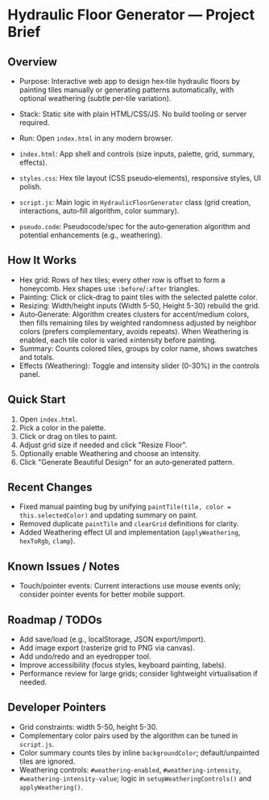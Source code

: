 # Hydraulic Floor Generator — Project Brief

## Overview
- Purpose: Interactive web app to design hex‑tile hydraulic floors by painting tiles manually or generating patterns automatically, with optional weathering (subtle per‑tile variation).
- Stack: Static site with plain HTML/CSS/JS. No build tooling or server required.
- Run: Open `index.html` in any modern browser.

- `index.html`: App shell and controls (size inputs, palette, grid, summary, effects).
- `styles.css`: Hex tile layout (CSS pseudo‑elements), responsive styles, UI polish.
- `script.js`: Main logic in `HydraulicFloorGenerator` class (grid creation, interactions, auto‑fill algorithm, color summary).
- `pseudo.code`: Pseudocode/spec for the auto‑generation algorithm and potential enhancements (e.g., weathering).

## How It Works
- Hex grid: Rows of hex tiles; every other row is offset to form a honeycomb. Hex shapes use `:before`/`:after` triangles.
- Painting: Click or click‑drag to paint tiles with the selected palette color.
- Resizing: Width/height inputs (Width 5-50, Height 5-30) rebuild the grid.
- Auto‑Generate: Algorithm creates clusters for accent/medium colors, then fills remaining tiles by weighted randomness adjusted by neighbor colors (prefers complementary, avoids repeats). When Weathering is enabled, each tile color is varied ±intensity before painting.
- Summary: Counts colored tiles, groups by color name, shows swatches and totals.
 - Effects (Weathering): Toggle and intensity slider (0-30%) in the controls panel.

## Quick Start
1) Open `index.html`.
2) Pick a color in the palette.
3) Click or drag on tiles to paint.
4) Adjust grid size if needed and click "Resize Floor".
5) Optionally enable Weathering and choose an intensity.
6) Click "Generate Beautiful Design" for an auto‑generated pattern.

## Recent Changes
- Fixed manual painting bug by unifying `paintTile(tile, color = this.selectedColor)` and updating summary on paint.
- Removed duplicate `paintTile` and `clearGrid` definitions for clarity.
- Added Weathering effect UI and implementation (`applyWeathering`, `hexToRgb`, `clamp`).

## Known Issues / Notes
- Touch/pointer events: Current interactions use mouse events only; consider pointer events for better mobile support.

## Roadmap / TODOs
- Add save/load (e.g., localStorage, JSON export/import).
- Add image export (rasterize grid to PNG via canvas).
- Add undo/redo and an eyedropper tool.
- Improve accessibility (focus styles, keyboard painting, labels).
- Performance review for large grids; consider lightweight virtualisation if needed.

## Developer Pointers
- Grid constraints: width 5-50, height 5-30.
- Complementary color pairs used by the algorithm can be tuned in `script.js`.
- Color summary counts tiles by inline `backgroundColor`; default/unpainted tiles are ignored.
 - Weathering controls: `#weathering-enabled`, `#weathering-intensity`, `#weathering-intensity-value`; logic in `setupWeatheringControls()` and `applyWeathering()`.
